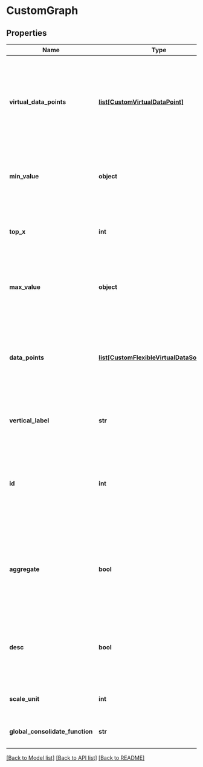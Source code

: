 # CustomGraph

## Properties
Name | Type | Description | Notes
------------ | ------------- | ------------- | -------------
**virtual_data_points** | [**list[CustomVirtualDataPoint]**](CustomVirtualDataPoint.md) | The virtual datapoints added to the widget (note that a virtual datapoint must be referenced in a graph line to be displayed) | [optional] 
**min_value** | **object** | The minimum value that should be displayed on the y-axis | [optional] 
**top_x** | **int** | The number of lines to display for each configured datapoint | [optional] 
**max_value** | **object** | The maximum value that should be displayed on the y-axis | [optional] 
**data_points** | [**list[CustomFlexibleVirtualDataSourceEx]**](CustomFlexibleVirtualDataSourceEx.md) | The datapoints added to the widget (note that a datapoint must be referenced in a graph line to be displayed) | 
**vertical_label** | **str** | The label that will be display along the y axis | [optional] 
**id** | **int** | The unique id of the custom graph displayed by this widget (not to be confused with the widget id) | [optional] 
**aggregate** | **bool** | true: You can set this field to true to aggregate results into one line. false: Results will not be aggregated | [optional] 
**desc** | **bool** | Whether the top X are displayed (false) or the bottom X are displayed (true) | [optional] 
**scale_unit** | **int** | The base scale unit (1000 or 1024) | [optional] 
**global_consolidate_function** | **str** | The function for global consolidate | [optional] 

[[Back to Model list]](../README.md#documentation-for-models) [[Back to API list]](../README.md#documentation-for-api-endpoints) [[Back to README]](../README.md)



